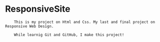 #   ResponsiveSite

        This is my project on Html and Css. My last and final project on Responsive Web Design. 

        While learnig Git and GitHub, I make this project!

